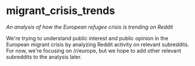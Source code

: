 # migrant_crisis_trends

<em> An analysis of how the European refugee crisis is trending on Reddit</em>

We're trying to understand public interest and public opinion in the European migrant crisis by analyzing Reddit activity on relevant subreddits. For now, we're focusing on /r/europe, but we hope to add other relevant subreddits to the analysis later.

